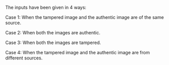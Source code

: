 The inputs have been given in 4 ways:

Case 1: 
When the tampered image and the authentic image are of the same source.

Case 2: 
When both the images are authentic.

Case 3: 
When both the images are tampered.

Case 4: 
When the tampered image and the authentic image are from different sources.

